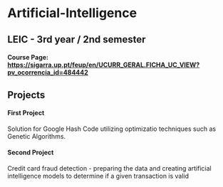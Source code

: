 # Artificial-Intelligence

## LEIC - 3rd year / 2nd semester

#### Course Page: https://sigarra.up.pt/feup/en/UCURR_GERAL.FICHA_UC_VIEW?pv_ocorrencia_id=484442

## Projects
#### First Project
Solution for Google Hash Code utilizing optimizatio techniques such as Genetic Algorithms.

#### Second Project
Credit card fraud detection -  preparing the data and creating artificial intelligence models to determine if a given transaction is valid
